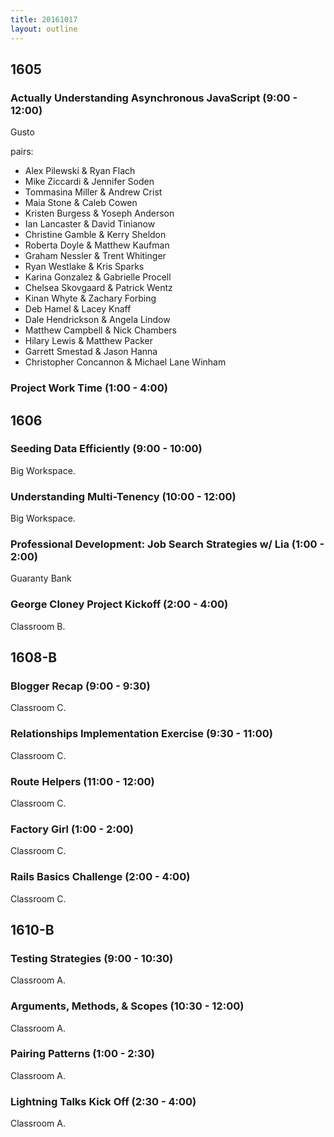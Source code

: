 ```yaml
---
title: 20161017
layout: outline
---
```


## 1605

### Actually Understanding Asynchronous JavaScript (9:00 - 12:00)

Gusto

pairs:

* Alex Pilewski & Ryan Flach
* Mike Ziccardi & Jennifer Soden
* Tommasina Miller & Andrew Crist
* Maia Stone & Caleb Cowen
* Kristen Burgess & Yoseph Anderson
* Ian Lancaster & David Tinianow
* Christine Gamble & Kerry Sheldon
* Roberta Doyle & Matthew Kaufman
* Graham Nessler & Trent Whitinger
* Ryan Westlake & Kris Sparks
* Karina Gonzalez & Gabrielle Procell
* Chelsea Skovgaard & Patrick Wentz
* Kinan Whyte & Zachary Forbing
* Deb Hamel & Lacey Knaff
* Dale Hendrickson & Angela Lindow
* Matthew Campbell & Nick Chambers
* Hilary Lewis & Matthew Packer
* Garrett Smestad & Jason Hanna
* Christopher Concannon & Michael Lane Winham

### Project Work Time (1:00 - 4:00)


## 1606

### Seeding Data Efficiently (9:00 - 10:00)

Big Workspace.

### Understanding Multi-Tenency (10:00 - 12:00)

Big Workspace.

### Professional Development: Job Search Strategies w/ Lia (1:00 - 2:00)

Guaranty Bank

### George Cloney Project Kickoff (2:00 - 4:00)

Classroom B.


## 1608-B

### Blogger Recap (9:00 - 9:30)

Classroom C.

### Relationships Implementation Exercise (9:30 - 11:00)

Classroom C.

### Route Helpers (11:00 - 12:00)

Classroom C.

### Factory Girl (1:00 - 2:00)

Classroom C.

### Rails Basics Challenge (2:00 - 4:00)

Classroom C.


## 1610-B

### Testing Strategies (9:00 - 10:30)

Classroom A.

### Arguments, Methods, & Scopes (10:30 - 12:00)

Classroom A.

### Pairing Patterns (1:00 - 2:30)

Classroom A.

### Lightning Talks Kick Off (2:30 - 4:00)

Classroom A.
